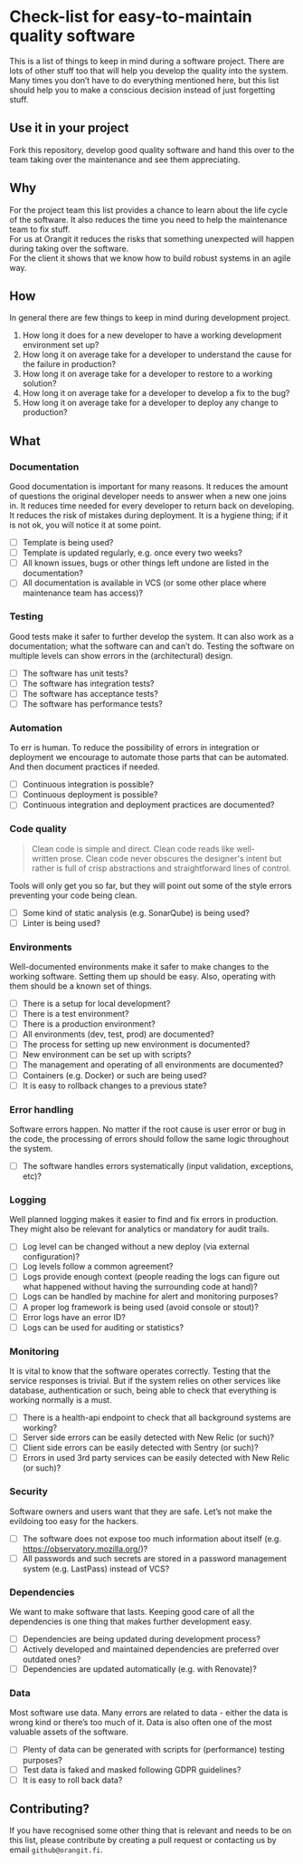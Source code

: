 # Check-list for easy-to-maintain quality software

This is a list of things to keep in mind during a software project. There are lots of other stuff too that will help you develop the quality into the system. Many times you don’t have to do everything mentioned here, but this list should help you to make a conscious decision instead of just forgetting stuff. 

## Use it in your project
Fork this repository, develop good quality software and hand this over to the team taking over the maintenance and see them appreciating.

## Why

For the project team this list provides a chance to learn about the life cycle of the software. It also reduces the time you need to help the maintenance team to fix stuff.  
For us at Orangit it reduces the risks that something unexpected will happen during taking over the software.  
For the client it shows that we know how to build robust systems in an agile way.

## How

In general there are few things to keep in mind during development project.
1. How long it does for a new developer to have a working development environment set up?
2. How long it on average take for a developer to understand the cause for the failure in production?
3. How long it on average take for a developer to restore to a working solution?
4. How long it on average take for a developer to develop a fix to the bug?
5. How long it on average take for a developer to deploy any change to production?

## What

### Documentation
Good documentation is important for many reasons. It reduces the amount of questions the original  developer needs to answer when a new one joins in. It reduces time needed for every developer to return back on developing. It reduces the risk of mistakes during deployment. It is a hygiene thing; if it is not ok, you will notice it at some point.
- [ ] Template is being used?
- [ ] Template is updated regularly, e.g. once every two weeks?
- [ ] All known issues, bugs or other things left undone are listed in the documentation?
- [ ] All documentation is available in VCS (or some other place where maintenance team has access)?

### Testing
Good tests make it safer to further develop the system. It can also work as a documentation; what the software can and can’t do. Testing the software on multiple levels can show errors in the (architectural) design.
- [ ] The software has unit tests?
- [ ] The software has integration tests?
- [ ] The software has acceptance tests?
- [ ] The software has performance tests?

### Automation
To err is human. To reduce the possibility of errors in integration or deployment we encourage to automate those parts that can be automated. And then document practices if needed.
- [ ] Continuous integration is possible?
- [ ] Continuous deployment is possible?
- [ ] Continuous integration and deployment practices are documented?

### Code quality
>Clean code is simple and direct. Clean code reads like well-written prose. Clean code never obscures the designer's intent but rather is full of crisp abstractions and straightforward lines of control.  

Tools will only get you so far, but they will point out some of the style errors preventing your code being clean. 
- [ ] Some kind of static analysis (e.g. SonarQube) is being used?
- [ ] Linter is being used?

### Environments
Well-documented environments make it safer to make changes to the working software. Setting them up should be easy. Also, operating with them should be a known set of things. 
- [ ] There is a setup for local development?
- [ ] There is a test environment?
- [ ] There is a production environment?
- [ ] All environments (dev, test, prod) are documented?
- [ ] The process for setting up new environment is documented?
- [ ] New environment can be set up with scripts?
- [ ] The management and operating of all environments are documented?
- [ ] Containers (e.g. Docker) or such are being used?
- [ ] It is easy to rollback changes to a previous state?
  
### Error handling
Software errors happen. No matter if the root cause is user error or bug in the code, the processing of errors should follow the same logic throughout the system.
- [ ] The software handles errors systematically (input validation, exceptions, etc)?

### Logging
Well planned logging makes it easier to find and fix errors in production. They might also be relevant for analytics or mandatory for audit trails. 
- [ ] Log level can be changed without a new deploy (via external configuration)?
- [ ] Log levels follow a common agreement?
- [ ] Logs provide enough context (people reading the logs can figure out what happened without having the surrounding code at hand)?
- [ ] Logs can be handled by machine for alert and monitoring purposes?
- [ ] A proper log framework is being used (avoid console or stout)?
- [ ] Error logs have an error ID?
- [ ] Logs can be used for auditing or statistics?

### Monitoring
It is vital to know that the software operates correctly. Testing that the service responses is trivial. But if the system relies on other services like database, authentication or such, being able to check that everything is working normally is a must.
- [ ] There is a health-api endpoint to check that all background systems are working?
- [ ] Server side errors can be easily detected with New Relic (or such)?
- [ ] Client side errors can be easily detected with Sentry (or such)?
- [ ] Errors in used 3rd party services can be easily detected with New Relic (or such)?

### Security
Software owners and users want that they are safe. Let’s not make the evildoing too easy for the hackers.
- [ ] The software does not expose too much information about itself (e.g. https://observatory.mozilla.org/)?
- [ ] All passwords and such secrets are stored in a password management system (e.g. LastPass) instead of VCS?

### Dependencies
We want to make software that lasts. Keeping good care of all the dependencies is one thing that makes further development easy.
- [ ] Dependencies are being updated during development process?
- [ ] Actively developed and maintained dependencies are preferred over outdated ones?
- [ ] Dependencies are updated automatically (e.g. with Renovate)?

### Data
Most software use data. Many errors are related to data - either the data is wrong kind or there’s too much of it. Data is also often one of the most valuable assets of the software. 
- [ ] Plenty of data can be generated with scripts for (performance) testing purposes?
- [ ] Test data is faked and masked following GDPR guidelines?
- [ ] It is easy to roll back data?

## Contributing?
If you have recognised some other thing that is relevant and needs to be on this list, please contribute by creating a pull request or contacting us by email  `github@orangit.fi`.
